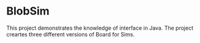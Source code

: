 # BlobSim
This project demonstrates the knowledge of interface in Java. The project creartes three different versions of Board for Sims.
